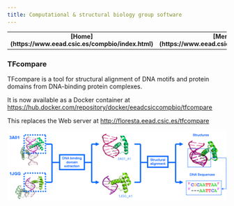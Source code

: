 ```yaml
---
title: Computational & structural biology group software
---
```


<table align="center" width=100%>
  <tr>
    <td align="center"><b>[Home](https://www.eead.csic.es/compbio/index.html)</b></td>
    <td align="center"><b>[Members](https://www.eead.csic.es/compbio/staff.html)</b></td>
    <td align="center"><b>[Publications](https://www.eead.csic.es/compbio/publications.html)</b></td>
    <td align="center"><b>[Software](https://www.eead.csic.es/compbio/software.html)</b></td>
    <td align="center"><b>[Material educativo](https://www.eead.csic.es/compbio/matdidactico.html)</b></td>
    <td align="center"><a href="http://bioinfoperl.blogspot.com"><b>Blog</b></a></td>
    <td align="center"><a href="http://www.eead.csic.es"><img src="pics/logoEEAD.jpeg"></a></td>
  </tr>
</table>


### TFcompare 

TFcompare is a tool for structural alignment of DNA motifs and protein domains from DNA-binding protein complexes.

It is now available as a Docker container at https://hub.docker.com/repository/docker/eeadcsiccompbio/tfcompare 

This replaces the Web server at http://floresta.eead.csic.es/tfcompare 

<img src="pics/tfcompare_schema.png" alt="flowchart">

